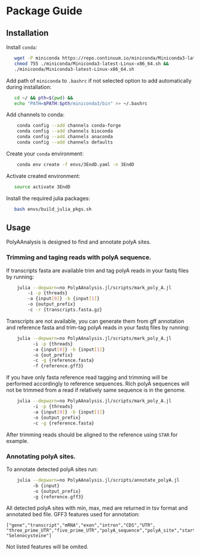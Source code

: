 # Package Guide

## Installation

Install `conda`:
```bash
   wget -P miniconda https://repo.continuum.io/miniconda/Miniconda3-latest-Linux-x86_64.sh &&
   chmod 755 ./miniconda/Miniconda3-latest-Linux-x86_64.sh &&
   ./miniconda/Miniconda3-latest-Linux-x86_64.sh
```

Add path of `miniconda` to `.bashrc` if not selected option to add automatically during installation:
```bash
   cd ~/ && pth=$(pwd) &&
   echo "PATH=$PATH:$pth/miniconda3/bin" >> ~/.bashrc
```

Add channels to conda:
```bash
    conda config --add channels conda-forge
    conda config --add channels bioconda
    conda config --add channels anaconda
    conda config --add channels defaults
```

Create your `conda` environment:
```bash
    conda env create -f envs/3EndD.yaml -n 3EndD
```

Activate created environment:
```bash
   source activate 3EndD
```

Install the required julia packages:
```bash
   bash envs/build_julia_pkgs.sh
```

## Usage

PolyAAnalysis is designed to find and annotate polyA sites.

### Trimming and taging reads with polyA sequence.
If transcripts fasta are available trim and tag polyA reads in your fastq files by running:
```bash
    julia --depwarn=no PolyAAnalysis.jl/scripts/mark_poly_A.jl
        -i -p {threads}
        -a {input[0]} -b {input[1]}
        -o {output_prefix}
        -c -r {transcripts.fasta.gz}
```

Transcripts are not available, you can generate them from gff annotation
    and reference fasta and trim-tag polyA reads in your fastq files by running:
```bash
    julia --depwarn=no PolyAAnalysis.jl/scripts/mark_poly_A.jl
          -i -p {threads}
          -a {input[0]} -b {input[1]}
          -o {out_prefix}
          -c -g {reference.fasta}
          -f {reference.gff3}
```

If you have only fasta reference read tagging and trimming will be performed
    accordingly to reference sequences. Rich polyA sequences will not be trimmed
    from a read if relatively same sequence is in the genome.
```bash
    julia --depwarn=no PolyAAnalysis.jl/scripts/mark_poly_A.jl
          -i -p {threads}
          -a {input[0]} -b {input[1]}
          -o {output_prefix}
          -c -g {reference.fasta}
```

After trimming reads should be aligned to the reference using `STAR` for example.

### Annotating polyA sites.
To annotate detected polyA sites run:
```bash
    julia --depwarn=no PolyAAnalysis.jl/scripts/annotate_polyA.jl
          -b {input}
          -o {output_prefix}
          -g {reference.gff3}
```
All detected polyA sites with min, max, med are returned in tsv format and annotated bed file.
GFF3 features used for annotation:
```
["gene","transcript","mRNA","exon","intron","CDS","UTR",
"three_prime_UTR","five_prime_UTR","polyA_sequence","polyA_site","start_codon","stop_codon",
"Selenocysteine"]
```
Not listed features will be omited.
